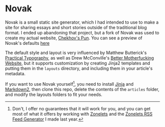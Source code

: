 # Novak
Novak is a small static site generator, which I had intended to use to make a site for sharing essays and short stories outside of the traditional blog format. I ended up abandoning that project, but a fork of Novak was used to create my actual website, [Chekhov's Pun](https://chekhovspun.com). You can see a preview of Novak's defaults [here](http://chekhovspun.com/novak-demo/)

The default style and layout is very influenced by Matthew Butterick's [Practical Typography](https://practicaltypography.com), as well as Drew McConville's [Better Motherfucking Website](http://bettermotherfuckingwebsite.com), but it supports customization by creating Jinja2 templates and putting them in the `layouts` directory, and including them in your article's metadata.

If you want to use Novak yourself[^1], you need to install [Jinja](https://jinja.palletsprojects.com/en/3.1.x/) and [Markdown2](https://github.com/trentm/python-markdown2), then clone this repo, delete the contents of the `articles` folder, and modify the layouts folders to fit your needs.

[^1]: Don't, I offer no guarantees that it will work for you, and you can get most of what it offers by working with [Zonelets](https://zonelets.net) and the [Zonelets RSS Feed Generator](https://github.com/goofpunk/Zonelets-RSS-Feed-Generator) I made last year.